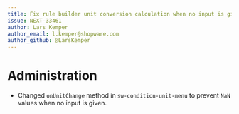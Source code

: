 ```yaml
---
title: Fix rule builder unit conversion calculation when no input is given
issue: NEXT-33461
author: Lars Kemper
author_email: l.kemper@shopware.com
author_github: @LarsKemper
---
```

# Administration
* Changed `onUnitChange` method in `sw-condition-unit-menu` to prevent `NaN` values when no input is given.
